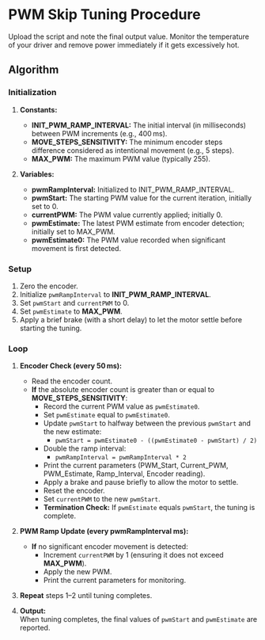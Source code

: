 # PWM Skip Tuning Procedure

Upload the script and note the final output value. Monitor the temperature of your driver and remove power immediately if it gets excessively hot.

## Algorithm

### Initialization

1. **Constants:**

   - **INIT_PWM_RAMP_INTERVAL:** The initial interval (in milliseconds) between PWM increments (e.g., 400 ms).
   - **MOVE_STEPS_SENSITIVITY:** The minimum encoder steps difference considered as intentional movement (e.g., 5 steps).
   - **MAX_PWM:** The maximum PWM value (typically 255).

2. **Variables:**
   - **pwmRampInterval:** Initialized to INIT_PWM_RAMP_INTERVAL.
   - **pwmStart:** The starting PWM value for the current iteration, initially set to 0.
   - **currentPWM:** The PWM value currently applied; initially 0.
   - **pwmEstimate:** The latest PWM estimate from encoder detection; initially set to MAX_PWM.
   - **pwmEstimate0:** The PWM value recorded when significant movement is first detected.

### Setup

1. Zero the encoder.
2. Initialize `pwmRampInterval` to **INIT_PWM_RAMP_INTERVAL**.
3. Set `pwmStart` and `currentPWM` to 0.
4. Set `pwmEstimate` to **MAX_PWM**.
5. Apply a brief brake (with a short delay) to let the motor settle before starting the tuning.

### Loop

1. **Encoder Check (every 50 ms):**
   - Read the encoder count.
   - **If** the absolute encoder count is greater than or equal to **MOVE_STEPS_SENSITIVITY**:
     - Record the current PWM value as `pwmEstimate0`.
     - Set `pwmEstimate` equal to `pwmEstimate0`.
     - Update `pwmStart` to halfway between the previous `pwmStart` and the new estimate:
       - `pwmStart = pwmEstimate0 - ((pwmEstimate0 - pwmStart) / 2)`
     - Double the ramp interval:
       - `pwmRampInterval = pwmRampInterval * 2`
     - Print the current parameters (PWM_Start, Current_PWM, PWM_Estimate, Ramp_Interval, Encoder reading).
     - Apply a brake and pause briefly to allow the motor to settle.
     - Reset the encoder.
     - Set `currentPWM` to the new `pwmStart`.
     - **Termination Check:** If `pwmEstimate` equals `pwmStart`, the tuning is complete.
2. **PWM Ramp Update (every pwmRampInterval ms):**

   - **If** no significant encoder movement is detected:
     - Increment `currentPWM` by 1 (ensuring it does not exceed **MAX_PWM**).
     - Apply the new PWM.
     - Print the current parameters for monitoring.

3. **Repeat** steps 1–2 until tuning completes.

4. **Output:**  
   When tuning completes, the final values of `pwmStart` and `pwmEstimate` are reported.
